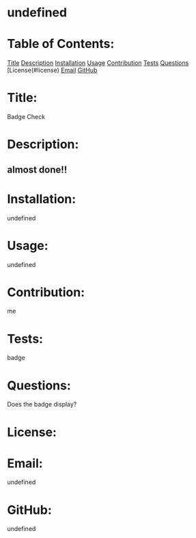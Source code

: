 # undefined
# Table of Contents: 
  [Title](#title)
  [Description](#description)
  [Installation](#installation)
  [Usage](#usage)
  [Contribution](#contributors)
  [Tests](#test)
  [Questions](#questions)
  [License(#license)
  [Email](#email)
  [GitHub](#github)

# Title: 
Badge Check

# Description:
almost done!!
---
# Installation:
undefined

# Usage:
undefined

# Contribution:
me

# Tests:
badge

# Questions:
Does the badge display?

# License:
 

# Email:
undefined

# GitHub:
undefined